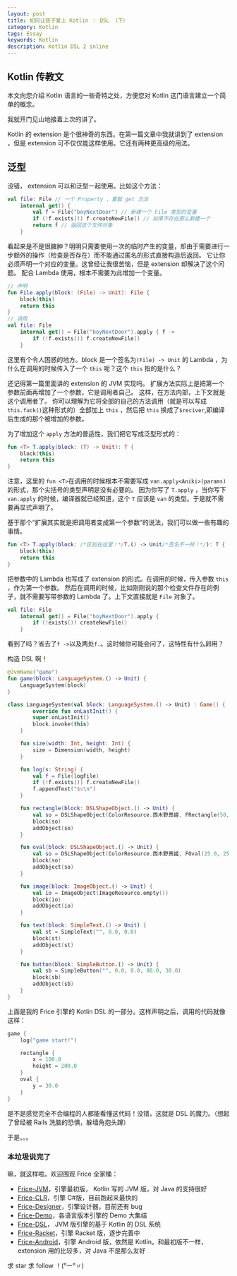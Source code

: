 ```yaml
---
layout: post
title: 如何让孩子爱上 Kotlin ： DSL （下）
category: Kotlin
tags: Essay
keywords: Kotlin
description: Kotlin DSL 2 inline
---
```


## Kotlin 传教文

本文向您介绍 Kotlin 语言的一些奇特之处，方便您对 Kotlin 这门语言建立一个简单的概念。

我就开门见山地接着上次的讲了。

Kotlin 的 extension 是个很神奇的东西。在第一篇文章中我就讲到了 extension ，但是 extension 可不仅仅能这样使用。它还有两种更高级的用法。

## 泛型
没错， extension 可以和泛型一起使用。比如这个方法：

```kotlin
val file: File // 一个 Property ，重载 get 方法
	internal get() {
		val f = File("boyNextDoor") // 新建一个 File 类型的变量
		if (!f.exists()) f.createNewFile() // 如果不存在那么新建一个
		return f // 返回这个文件对象
	}
```

看起来是不是很臃肿？明明只需要使用一次的临时产生的变量，却由于需要进行一步额外的操作（检查是否存在）而不能通过匿名的形式直接构造后返回。
它让你必须声明一个对应的变量。这曾经让我很苦恼，但是 extension 却解决了这个问题。
配合 Lambda 使用，根本不需要为此增加一个变量。

```kotlin
// 声明
fun File.apply(block: (File) -> Unit): File {
	block(this)
	return this
}
// 调用
val file: File
	internal get() = File("boyNextDoor").apply { f ->
		if (!f.exists()) f.createNewFile()
	}
```

这里有个令人困惑的地方。block 是一个签名为`(File) -> Unit` 的 Lambda ，为什么在调用的时候传入了一个 `this` 呢？这个 `this` 指的是什么？

还记得第一篇里面讲的 extension 的 JVM 实现吗。
扩展方法实际上是把第一个参数前面再增加了一个参数，它是调用者自己。
这样，在方法内部，上下文就是这个调用者了。
你可以理解为它将全部的自己的方法调用（就是可以写成 `this.fuck()`这种形式的）全部加上 `this` ，然后把 `this` 换成了`$reciver`,即编译后生成的那个被增加的参数。

为了增加这个 `apply` 方法的普适性，我们把它写成泛型形式的：

```kotlin
fun <T> T.apply(block: (T) -> Unit): T {
	block(this)
	return this
}
```

注意，这里的 `fun <T>`在调用的时候根本不需要写成 `van.apply<Aniki>(params)`的形式，那个尖括号的类型声明是没有必要的。
因为你写了 `T.apply` ，当你写下 `van.apply` 的时候，编译器就已经知道，这个 `T` 应该是 `van` 的类型。于是就不需要再显式声明了。

基于那个“扩展其实就是把调用者变成第一个参数”的说法，我们可以做一些有趣的事情。

```kotlin
fun <T> T.apply(block: /*区别在这里！*/T.() -> Unit/*签名不一样！*/): T {
	block(this)
	return this
}
```

把参数中的 Lambda 也写成了 extension 的形式。在调用的时候，传入参数 `this` ，作为第一个参数。
然后在调用的时候，比如刚刚说的那个检查文件存在的例子，就不需要写带参数的 Lambda 了。上下文直接就是 `File` 对象了。

```kotlin
val file: File
	internal get() = File("boyNextDoor").apply {
		if (!exists()) createNewFile()
	}
```

看到了吗？省去了`f ->`以及两处`f.`。这时候你可能会问了，这特性有什么卵用？

构造 DSL 啊！

```kotlin
@JvmName("game")
fun game(block: LanguageSystem.() -> Unit) {
	LanguageSystem(block)
}

class LanguageSystem(val block: LanguageSystem.() -> Unit) : Game() {
		override fun onLastInit() {
		super.onLastInit()
		block.invoke(this)
	}

	fun size(width: Int, height: Int) {
		size = Dimension(width, height)
	}

	fun log(s: String) {
		val f = File(logFile)
		if (!f.exists()) f.createNewFile()
		f.appendText("$s\n")
	}

	fun rectangle(block: DSLShapeObject.() -> Unit) {
		val so = DSLShapeObject(ColorResource.西木野真姬, FRectangle(50, 50))
		block(so)
		addObject(so)
	}

	fun oval(block: DSLShapeObject.() -> Unit) {
		val so = DSLShapeObject(ColorResource.西木野真姬, FOval(25.0, 25.0))
		block(so)
		addObject(so)
	}

	fun image(block: ImageObject.() -> Unit) {
		val io = ImageObject(ImageResource.empty())
		block(io)
		addObject(io)
	}

	fun text(block: SimpleText.() -> Unit) {
		val st = SimpleText("", 0.0, 0.0)
		block(st)
		addObject(st)
	}

	fun button(block: SimpleButton.() -> Unit) {
		val sb = SimpleButton("", 0.0, 0.0, 80.0, 30.0)
		block(sb)
		addObject(sb)
	}
}
```

上面是我的 Frice 引擎的 Kotlin DSL 的一部分。这样声明之后，调用的代码就像这样：

```kotlin
game {
	log("game start!")

	rectangle {
		x = 100.0
		height = 200.0
	}
	oval {
		y = 30.0
	}
}
```

是不是感觉完全不会编程的人都能看懂这代码！没错，这就是 DSL 的魔力。（想起了曾经被 Rails 洗脑的恐惧，躲墙角抱头蹲）

于是。。。

### 本垃圾说完了

嘛，就这样啦。欢迎围观 Frice 全家桶：

+ [Frice-JVM](https://github.com/icela/FriceEngine)，引擎最初版， Kotlin 写的 JVM 版，对 Java 的支持很好
+ [Frice-CLR](https://github.com/icela/FriceEngine-CSharp)，引擎 C#版，目前跑起来最快的
+ [Frice-Designer](https://github.com/icela/FriceDesigner)，引擎设计器，目前还有 bug
+ [Frice-Demo](https://github.com/icela/FriceDemo)，各语言版本引擎的 Demo 大集结
+ [Frice-DSL](https://github.com/icela/FriceEngine-DSL)， JVM 版引擎的基于 Kotlin 的 DSL 系统
+ [Frice-Racket](https://github.com/icela/FriceEngine-Racket)，引擎 Racket 版，逐步完善中
+ [Frice-Android](https://github.com/icela/FriceEngine-Android)，引擎 Android 版，依然是 Kotlin。和最初版不一样， extension 用的比较多，对 Java 不是那么友好


求 star 求 follow ！(°ー°〃)
